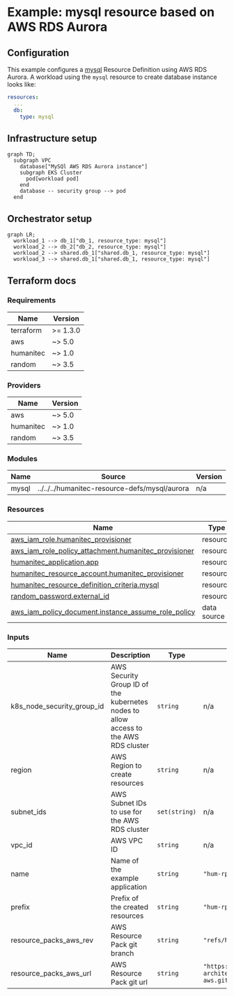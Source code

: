 # Example: mysql resource based on AWS RDS Aurora

## Configuration

This example configures a [mysql](https://developer.humanitec.com/platform-orchestrator/reference/resource-types/#mysql) Resource Definition using AWS RDS Aurora. A workload using the `mysql` resource to create database instance looks like:

```yaml
resources:
  ...
  db:
    type: mysql
```

## Infrastructure setup

```mermaid
graph TD;
  subgraph VPC
    database["MySQl AWS RDS Aurora instance"]
    subgraph EKS Cluster
      pod[workload pod]
    end
    database -- security group --> pod
  end
```

## Orchestrator setup

```mermaid
graph LR;
  workload_1 --> db_1["db_1, resource_type: mysql"]
  workload_2 --> db_2["db_2, resource_type: mysql"]
  workload_2 --> shared.db_1["shared.db_1, resource_type: mysql"]
  workload_3 --> shared.db_1["shared.db_1, resource_type: mysql"]
```

## Terraform docs

<!-- BEGIN_TF_DOCS -->
### Requirements

| Name | Version |
|------|---------|
| terraform | >= 1.3.0 |
| aws | ~> 5.0 |
| humanitec | ~> 1.0 |
| random | ~> 3.5 |

### Providers

| Name | Version |
|------|---------|
| aws | ~> 5.0 |
| humanitec | ~> 1.0 |
| random | ~> 3.5 |

### Modules

| Name | Source | Version |
|------|--------|---------|
| mysql | ../../../humanitec-resource-defs/mysql/aurora | n/a |

### Resources

| Name | Type |
|------|------|
| [aws_iam_role.humanitec_provisioner](https://registry.terraform.io/providers/hashicorp/aws/latest/docs/resources/iam_role) | resource |
| [aws_iam_role_policy_attachment.humanitec_provisioner](https://registry.terraform.io/providers/hashicorp/aws/latest/docs/resources/iam_role_policy_attachment) | resource |
| [humanitec_application.app](https://registry.terraform.io/providers/humanitec/humanitec/latest/docs/resources/application) | resource |
| [humanitec_resource_account.humanitec_provisioner](https://registry.terraform.io/providers/humanitec/humanitec/latest/docs/resources/resource_account) | resource |
| [humanitec_resource_definition_criteria.mysql](https://registry.terraform.io/providers/humanitec/humanitec/latest/docs/resources/resource_definition_criteria) | resource |
| [random_password.external_id](https://registry.terraform.io/providers/hashicorp/random/latest/docs/resources/password) | resource |
| [aws_iam_policy_document.instance_assume_role_policy](https://registry.terraform.io/providers/hashicorp/aws/latest/docs/data-sources/iam_policy_document) | data source |

### Inputs

| Name | Description | Type | Default | Required |
|------|-------------|------|---------|:--------:|
| k8s\_node\_security\_group\_id | AWS Security Group ID of the kubernetes nodes to allow access to the AWS RDS cluster | `string` | n/a | yes |
| region | AWS Region to create resources | `string` | n/a | yes |
| subnet\_ids | AWS Subnet IDs to use for the AWS RDS cluster | `set(string)` | n/a | yes |
| vpc\_id | AWS VPC ID | `string` | n/a | yes |
| name | Name of the example application | `string` | `"hum-rp-mysql-example"` | no |
| prefix | Prefix of the created resources | `string` | `"hum-rp-mysql-ex-"` | no |
| resource\_packs\_aws\_rev | AWS Resource Pack git branch | `string` | `"refs/heads/main"` | no |
| resource\_packs\_aws\_url | AWS Resource Pack git url | `string` | `"https://github.com/humanitec-architecture/resource-packs-aws.git"` | no |
<!-- END_TF_DOCS -->
